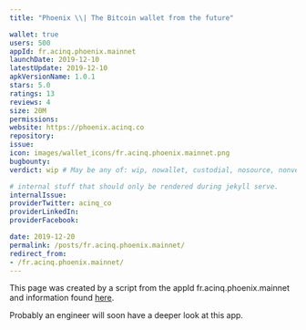 ```yaml
---
title: "Phoenix \\| The Bitcoin wallet from the future"

wallet: true
users: 500
appId: fr.acinq.phoenix.mainnet
launchDate: 2019-12-10
latestUpdate: 2019-12-10
apkVersionName: 1.0.1
stars: 5.0
ratings: 13
reviews: 4
size: 20M
permissions:
website: https://phoenix.acinq.co
repository:
issue:
icon: images/wallet_icons/fr.acinq.phoenix.mainnet.png
bugbounty:
verdict: wip # May be any of: wip, nowallet, custodial, nosource, nonverifiable, verifiable, bounty, cert1, cert2, cert3

# internal stuff that should only be rendered during jekyll serve.
internalIssue:
providerTwitter: acinq_co
providerLinkedIn:
providerFacebook:

date: 2019-12-20
permalink: /posts/fr.acinq.phoenix.mainnet/
redirect_from:
- /fr.acinq.phoenix.mainnet/
---
```


This page was created by a script from the appId fr.acinq.phoenix.mainnet and information found
[here](https://play.google.com/store/apps/details?id=fr.acinq.phoenix.mainnet).

Probably an engineer will soon have a deeper look at this app.
